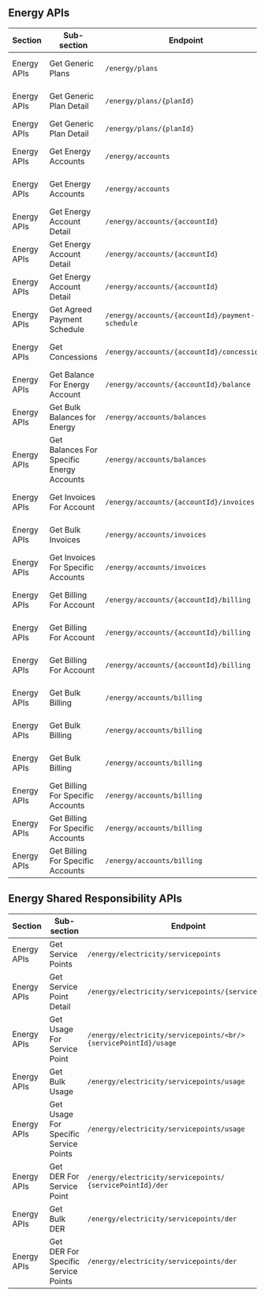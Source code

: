 ## Energy APIs

| Section         | Sub-section                               | Endpoint                                                 | Method | Version | Binding Date   | Retirement Date | Date Introduced    | Date Deprecated     |
|-----------------|-------------------------------------------|----------------------------------------------------------|--------|---------|----------------|-----------------|--------------------|---------------------|
| Energy APIs     | Get Generic Plans                         | ``/energy/plans``                                            | <span class="method get">GET</span>    | V1      | 2022-10-01     | N/A             | 2021-10-29, V1.14.0| N/A                 |
| Energy APIs     | Get Generic Plan Detail                   | ``/energy/plans/{planId}``                                   | <span class="method get">GET</span>    | V1      | 2022-10-01     | 	2024-09-09     | 2021-10-29, V1.14.0| 2023-05-07, 1.24.0         |
| Energy APIs     | Get Generic Plan Detail                   | ``/energy/plans/{planId}``                                   | <span class="method get">GET</span>    | V2      | 2023-11-01     | N/A             | 2023-05-07, 1.24.0      | N/A                 |
| Energy APIs     | Get Energy Accounts                       | ``/energy/accounts``                                         | <span class="method get">GET</span>    | V1      | 2022-11-15     | 2023-04-14      | 2021-10-29, V1.14.0| 2022-09-13, V1.19.0        |
| Energy APIs     | Get Energy Accounts                       | ``/energy/accounts``                                         | <span class="method get">GET</span>    | V2      | 2023-04-14     | N/A             | 2022-09-13, V1.19.0      | N/A                  |
| Energy APIs     | Get Energy Account Detail                 | ``/energy/accounts/{accountId}``                             | <span class="method get">GET</span>    | V1      | 2022-11-15     | 2023-04-14      | 2021-10-29, V1.14.0| 2022-09-13, V1.19.0        |
| Energy APIs     | Get Energy Account Detail                 | ``/energy/accounts/{accountId}``                             | <span class="method get">GET</span>    | V2      | 2023-04-14     | 2024-09-09      | 2022-09-13, V1.19.0      | 2023-05-07, 1.24.0          |
| Energy APIs     | Get Energy Account Detail                 | ``/energy/accounts/{accountId}``                             | <span class="method get">GET</span>    | V3      | 2023-11-01     | N/A             | 2023-05-07, 1.24.0      | N/A                  |
| Energy APIs     | Get Agreed Payment Schedule               | ``/energy/accounts/{accountId}/payment-schedule``            | <span class="method get">GET</span>    | V1      | 2022-11-15     | N/A             | 2021-10-29, V1.14.0| N/A                 |
| Energy APIs     | Get Concessions                           | ``/energy/accounts/{accountId}/concessions``                 | <span class="method get">GET</span>    | V1      | 2022-11-15     | N/A             | 2021-10-29, V1.14.0| N/A                 |
| Energy APIs     | Get Balance For Energy Account            | ``/energy/accounts/{accountId}/balance``                     | <span class="method get">GET</span>    | V1      | 2022-11-15     | N/A             | 2021-10-29, V1.14.0| N/A                 |
| Energy APIs     | Get Bulk Balances for Energy              | ``/energy/accounts/balances``                                | <span class="method get">GET</span>    | V1      | 2022-11-15     | N/A             | 2021-10-29, V1.14.0| N/A                 |
| Energy APIs     | Get Balances For Specific Energy Accounts | ``/energy/accounts/balances``                                | <span class="method post">POST</span>    | V1      | 2022-11-15     | N/A             | 2021-10-29, V1.14.0| N/A                 |
| Energy APIs     | Get Invoices For Account                  |  ``/energy/accounts/{accountId}/invoices``                   | <span class="method get">GET</span>    | V1      | 2022-11-15     | N/A             | 2021-10-29, V1.14.0| N/A                 |
| Energy APIs     | Get Bulk Invoices                         | ``/energy/accounts/invoices``                                | <span class="method get">GET</span>    | V1      | 2022-11-15     | N/A             | 2021-10-29, V1.14.0| N/A                 |
| Energy APIs     | Get Invoices For Specific Accounts        | ``/energy/accounts/invoices``                                | <span class="method post">POST</span>  | V1      | 2022-11-15     | N/A               | 2021-10-29, V1.14.0| N/A                 |
| Energy APIs     | Get Billing For Account                   | ``/energy/accounts/{accountId}/billing``                     | <span class="method get">GET</span>    | V1      | 2022-11-15     | 2024-09-09      | 2021-10-29, V1.14.0| 2023-07-08, V1.25.0        |
| Energy APIs     | Get Billing For Account                   | ``/energy/accounts/{accountId}/billing``                     | <span class="method get">GET</span>    | V2      | 2023-11-01     | N/A             | 2023-07-08, V1.25.0| 2023-12-21, V1.29.0 |
| Energy APIs     | Get Billing For Account                   | ``/energy/accounts/{accountId}/billing``                     | <span class="method get">GET</span>    | V3      | 2023-12-21     | N/A             | 2023-12-21, V1.29.0| N/A                 |
| Energy APIs     | Get Bulk Billing                          | ``/energy/accounts/billing``                                 | <span class="method get">GET</span>    | V1      | 2022-11-15     | 2024-09-09      | 2021-10-29, V1.14.0| 2023-07-08, V1.25.0        |
| Energy APIs     | Get Bulk Billing                          | ``/energy/accounts/billing``                                 | <span class="method get">GET</span>    | V2      | 2023-11-01     | N/A             | 2023-07-08, V1.25.0| 2023-12-21, V1.29.0 |
| Energy APIs     | Get Bulk Billing                  | ``/energy/accounts/billing``                                         | <span class="method get">GET</span>    | V3      | 2023-12-21     | N/A             | 2023-12-21, V1.29.0| N/A                 |
| Energy APIs     | Get Billing For Specific Accounts         | ``/energy/accounts/billing``                                 | <span class="method post">POST</span>  | V1      | 2022-11-15     | 2024-09-09      | 2021-10-29, V1.14.0| 2023-07-08, V1.25.0           |
| Energy APIs     | Get Billing For Specific Accounts         |``/energy/accounts/billing``                                  | <span class="method post">POST</span>  | V2      | 2023-11-01     | N/A             | 2023-07-08, V1.25.0| 2023-12-21, V1.29.0 |
| Energy APIs     | Get Billing For Specific Accounts         | ``/energy/accounts/billing``                                 | <span class="method post">POST</span>  | V3      | 2023-12-21     | N/A             | 2023-12-21, V1.29.0| N/A                 |


## Energy Shared Responsibility APIs

| Section         | Sub-section                               | Endpoint                                                 | Method | Version | Binding Date   | Retirement Date | Date Introduced    | Date Deprecated     |
|-----------------|-------------------------------------------|----------------------------------------------------------|--------|---------|----------------|-----------------|--------------------|---------------------|
| Energy APIs     | Get Service Points                        | ``/energy/electricity/servicepoints``                        | <span class="method get">GET</span>    | V1      | 2022-11-15     | N/A             | 2021-10-29, V1.14.0| N/A                 |
| Energy APIs     | Get Service Point Detail                  | ``/energy/electricity/servicepoints/{servicePointId}``       | <span class="method get">GET</span>    | V1      | 2022-11-15     | N/A             | 2021-10-29, V1.14.0| N/A                 |
| Energy APIs     | Get Usage For Service Point               | ``/energy/electricity/servicepoints/<br/>{servicePointId}/usage`` |<span class="method get">GET</span>| V1      | 2022-11-15     | N/A             | 2021-10-29, V1.14.0| N/A                 |
| Energy APIs     | Get Bulk Usage                            | ``/energy/electricity/servicepoints/usage``                  | <span class="method get">GET</span>    | V1      | 2022-11-15     | N/A             | 2021-10-29, V1.14.0| N/A                 |
| Energy APIs     | Get Usage For Specific Service Points     | ``/energy/electricity/servicepoints/usage``                  | <span class="method post">POST</span>    | V1      | 2022-11-15     | N/A             | 2021-10-29, V1.14.0| N/A                 |
| Energy APIs     | Get DER For Service Point                 | ``/energy/electricity/servicepoints/``<br/>``{servicePointId}/der`` |<span class="method get">GET</span>  | V1      | 2022-11-15     | N/A             | 2021-10-29, V1.14.0| N/A                 |
| Energy APIs     | Get Bulk DER                              | ``/energy/electricity/servicepoints/der``                    | <span class="method get">GET</span>    | V1      | 2022-11-15     | N/A             | 2021-10-29, V1.14.0| N/A                 |
| Energy APIs     | Get DER For Specific Service Points       | ``/energy/electricity/servicepoints/der``                    | <span class="method post">POST</span>  | V1      | 2022-11-15     | N/A             | 2021-10-29, V1.14.0| N/A                 |
